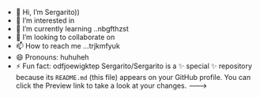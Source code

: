 - 👋 Hi, I’m Sergarito))
- 👀 I’m interested in 
- 🌱 I’m currently learning ..nbgfthzst
- 💞️ I’m looking to collaborate on 
- 📫 How to reach me ...trjkmfyuk
- 😄 Pronouns: huhuheh
- ⚡ Fun fact: odfjoewigktep
Sergarito/Sergarito is a ✨ special ✨ repository because its `README.md` (this file) appears on your GitHub profile.
You can click the Preview link to take a look at your changes.
--->
